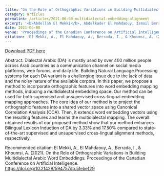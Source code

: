 ```yaml
---
title: "On the Role of Orthographic Variations in Building Multidialectal Arabic Word Embeddings"
category: articles
permalink: /articles/2021-06-08-multidialectal-embedding-alignment
excerpt: '<b>Abdellah El Mekki</b>, Abdelkader El Mahdaouy, Ismail Berrada, Ahmed Khoumsi'
date: 2021-06-08
venue: 'Proceedings of the Canadian Conference on Artificial Intelligence'
citation: 'El Mekki, A., El Mahdaouy, A., Berrada, I., & Khoumsi, A. (2021). On the Role of Orthographic Variations in Building Multidialectal Arabic Word Embeddings. Proceedings of the Canadian Conference on Artificial Intelligence. https://doi.org/10.21428/594757db.5febef29'
---
```


<a href='https://assets.pubpub.org/s5qybplo/11621610534420.pdf'>Download PDF here</a>

Abstract: Dialectal Arabic (DA) is mostly used by over 400 million people across Arab countries as a communication channel on social media platforms, web forums, and daily life. Building Natural Language Processing systems for each DA variant is a challenging issue due to the lack of data and the noisy nature of the available corpora. In this paper, we propose a method to incorporate orthographic features into word embedding mapping methods, inducing a multidialectal embedding space. Our method can be used for both supervised and unsupervised cross-lingual embedding mapping approaches. The core idea of our method is to project the orthographic features into a shared vector space using Canonical Correlation Analysis (CCA). Then, it extends word embedding vectors using the resulting features and learns the multidialectal mapping. The overall obtained results of our proposed method show that our method enhances Bilingual Lexicon Induction of DA by 3.33% and 17.50% compared to state-of-the-art supervised and unsupervised cross-lingual alignment methods, respectively.


 Recommended citation: El Mekki, A., El Mahdaouy, A., Berrada, I., & Khoumsi, A. (2021). On the Role of Orthographic Variations in Building Multidialectal Arabic Word Embeddings. Proceedings of the Canadian Conference on Artificial Intelligence. https://doi.org/10.21428/594757db.5febef29